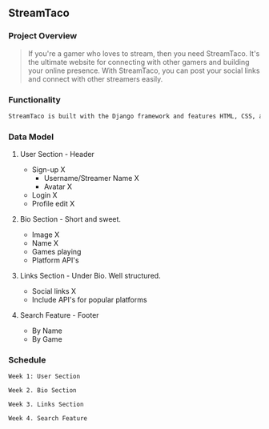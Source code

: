 ## StreamTaco

### Project Overview

> If you're a gamer who loves to stream, then you need StreamTaco. It's the ultimate website for connecting with other gamers and building your online presence. With StreamTaco, you can post your social links and connect with other streamers easily. 

### Functionality

```markdown
StreamTaco is built with the Django framework and features HTML, CSS, and Javascript for added functionality.
```

### Data Model

1. User Section - Header
    - Sign-up X
        - Username/Streamer Name X
        - Avatar X
    - Login X
    - Profile edit X

2. Bio Section - Short and sweet.
    - Image X
    - Name X
    - Games playing 
    - Platform API's

3. Links Section - Under Bio. Well structured.
    - Social links X
    - Include API's for popular platforms

4. Search Feature - Footer
    - By Name
    - By Game

### Schedule

    Week 1: User Section

    Week 2. Bio Section

    Week 3. Links Section

    Week 4. Search Feature



